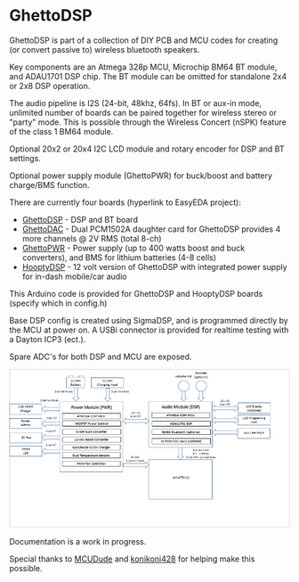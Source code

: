 # GhettoDSP
 
GhettoDSP is part of a collection of DIY PCB and MCU codes for creating (or convert passive to) wireless bluetooth speakers.

Key components are an Atmega 328p MCU, Microchip BM64 BT module, and ADAU1701 DSP chip.   The BT module can be omitted for standalone 2x4 or 2x8 DSP operation.

The audio pipeline is I2S (24-bit, 48khz, 64fs).   In BT or aux-in mode, unlimited number of boards can be paired together for wireless stereo or "party" mode.   This is possible through the Wireless Concert (nSPK) feature of the class 1 BM64 module.

Optional 20x2 or 20x4 I2C LCD module and rotary encoder for DSP and BT settings.

Optional power supply module (GhettoPWR) for buck/boost and battery charge/BMS function.

There are currently four boards (hyperlink to EasyEDA project):

* [GhettoDSP](https://oshwlab.com/k6rp/mega328p-adau1701_copy_copy_copy_copy_copy_copy_copy_copy_copy) - DSP and BT board
* [GhettoDAC](https://oshwlab.com/k6rp/ghettodac-0-1) - Dual PCM1502A daughter card for GhettoDSP provides 4 more channels @ 2V RMS (total 8-ch)
* [GhettoPWR](https://github.com/djamps/GhettoPWR) - Power supply (up to 400 watts boost and buck converters), and BMS for lithium batteries (4-8 cells)
* [HooptyDSP](https://oshwlab.com/k6rp/mega328p-adau1701_copy_copy_copy_copy_copy_copy_copy_copy) - 12 volt version of GhettoDSP with integrated power supply for in-dash mobile/car audio

This Arduino code is provided for GhettoDSP and HooptyDSP boards (specify which in config.h)

Base DSP config is created using SigmaDSP, and is programmed directly by the MCU at power on.  A USBi connector is provided for realtime testing with a Dayton ICP3 (ect.).  

Spare ADC's for both DSP and MCU are exposed.

![Screenshot](Docs/diagram.png)

Documentation is a work in progress.

Special thanks to [MCUDude](https://github.com/MCUdude/SigmaDSP) and [konikoni428](https://github.com/konikoni428/BM64_arduino) for helping make this possible.
